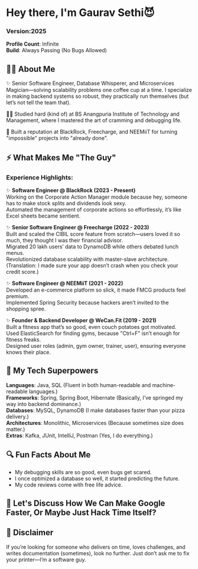 # Hey there, I'm Gaurav Sethi😈
  
### Version:2025
**Profile Count**: Infinite    
**Build**: Always Passing (No Bugs Allowed)

## 👨‍💻 About Me

✨ Senior Software Engineer, Database Whisperer, and Microservices Magician—solving scalability problems one coffee cup at a time. I specialize in making backend systems so robust, they practically run themselves (but let’s not tell the team that).

👨‍🎓 Studied hard (kind of) at BS Anangpuria Institute of Technology and Management, where I mastered the art of cramming and debugging life.

🔨 Built a reputation at BlackRock, Freecharge, and NEEMiiT for turning "impossible" projects into "already done".

## ⚡ What Makes Me "The Guy"

### Experience Highlights:

✨ **Software Engineer @ BlackRock (2023 - Present)**  
Working on the Corporate Action Manager module because hey, someone has to make stock splits and dividends look sexy.  
Automated the management of corporate actions so effortlessly, it’s like Excel sheets became sentient.

✨ **Senior Software Engineer @ Freecharge (2022 - 2023)**  
Built and scaled the CIBIL score feature from scratch—users loved it so much, they thought I was their financial advisor.  
Migrated 20 lakh users’ data to DynamoDB while others debated lunch menus.  
Revolutionized database scalability with master-slave architecture. (Translation: I made sure your app doesn’t crash when you check your credit score.)

✨ **Software Engineer @ NEEMiiT (2021 - 2022)**  
Developed an e-commerce platform so slick, it made FMCG products feel premium.  
Implemented Spring Security because hackers aren’t invited to the shopping spree.

✨ **Founder & Backend Developer @ WeCan.Fit (2019 - 2021)**  
Built a fitness app that’s so good, even couch potatoes got motivated.  
Used ElasticSearch for finding gyms, because "Ctrl+F" isn’t enough for fitness freaks.  
Designed user roles (admin, gym owner, trainer, user), ensuring everyone knows their place.

## 🚀 My Tech Superpowers

**Languages**: Java, SQL (Fluent in both human-readable and machine-readable languages.)  
**Frameworks**: Spring, Spring Boot, Hibernate (Basically, I’ve springed my way into backend dominance.)  
**Databases**: MySQL, DynamoDB (I make databases faster than your pizza delivery.)  
**Architectures**: Monolithic, Microservices (Because sometimes size does matter.)  
**Extras**: Kafka, JUnit, IntelliJ, Postman (Yes, I do everything.)

## 🔍 Fun Facts About Me

- My debugging skills are so good, even bugs get scared.
- I once optimized a database so well, it started predicting the future.
- My code reviews come with free life advice.

## 🚀 Let's Discuss How We Can Make Google Faster, Or Maybe Just Hack Time Itself?

## 🚫 Disclaimer

If you’re looking for someone who delivers on time, loves challenges, and writes documentation (sometimes), look no further. Just don’t ask me to fix your printer—I’m a software guy.


